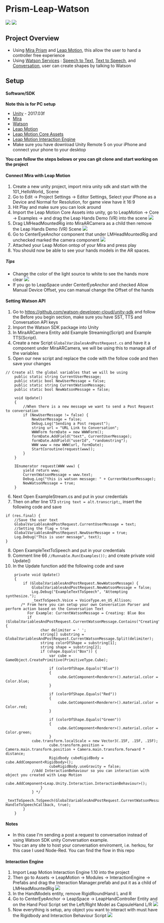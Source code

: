 # Prism-Leap-Watson
![](Mira%20Prism%20Leap%20Motion%20Watson.jpg)
![](ezgif.com-video-to-gif.gif)

## Project Overview 
* Using [Mira Prism](https://www.mirareality.com/) and [Leap Motion](https://www.leapmotion.com/), this allow the user to hand a controller free experience
* Using [Watson Services](https://www.ibm.com/watson/products-services/) : [Speech to Text](https://www.ibm.com/watson/services/speech-to-text/), [Text to Speech](https://www.ibm.com/watson/services/text-to-speech/), 
and [Conversation](https://www.ibm.com/watson/services/conversation/), user can create shapes by talking to Watson

## Setup 
#### Software/SDK
**Note this is for PC setup** 
* [Unity](https://store.unity.com/?_ga=2.174474786.1882622745.1511205620-1336275404.1503067450) - 2017.03f
* [Mira](https://www.mirareality.com/download)
* [Watson](https://github.com/watson-developer-cloud/unity-sdk/releases/tag/2.0.0)
* [Leap Motion](https://developer.leapmotion.com/get-started)
* [Leap Motion Core Assets](https://developer.leapmotion.com/unity/#116)
* [Leap Motion Interaction Engine](https://developer.leapmotion.com/unity/#116)
* Make sure you have download Unity Remote 5 on your iPhone and connect your phone to your desktop

**You can follow the steps belows or you can git clone and start working on the project** 
#### Connect Mira with Leap Motion
1. Create a new unity project, import mira unity sdk and start with the 101_HelloWorld_ Scene 
2. Go to Edit -> Project Settings -> Editor Settings, Select your iPhone as a Device and Normal for Resolution, for game view have it 16:9
3. Hit Play and make sure you can look around 
4. Import the Leap Motion Core Assets into unity, go to LeapMotion -> Core -> Examples -> and drag the Leap Hands Demo (VR) into the scene 
![](Mira%20and%20Leap%20Motion%20in%20Scene.png)
5. Drag LMHeadMountedRig into MiraARCamera as a child then remove the Leap Hands Demo (VR) Scene 
![](Move%20Entity.png)
6. Go to CenterEyeAnchor component that under LMHeadMountedRig and unchecked marked the camera component 
![](CenterEyeAnchor.png)
7. Attached your Leap Motion ontop of your Mira and press play 
8. You should now be able to see your hands models in the AR spaces. 

##### Tips 
- Change the color of the light source to white to see the hands more clear 
![](Hands%20Offset.png)
- If you go to LeapSpace under CenterEyeAnchor and checked Allow Manual Device Offset, you can manual change the Offset of the hands 

#### Setting Watson API 
1. Go to https://github.com/watson-developer-cloud/unity-sdk and follow the Before you begin section, make sure you have SST, TTS and Conversation API keys 
2. Import the Watson SDK package into Unity 
3. In MiraARCamera Entity add Example Streaming(Script) and Example TTS(Script). 
4. Create a new Script ``GlobalVaribalesAndPostRequest.cs`` and have it a component under MiraARCamera, we will be using this to manage all of the variables
5. Open our new script and replace the code with the follow code and then save your changes
```
// Create all the global variables that we will be using 
    public static string CurrentUserMessage;
    public static bool NewUserMessage = false; 
    public static string CurrentWatsonMessage;
    public static bool NewWatsonMessage = false;
    
    void Update()
    {
        //When there is a new message we want to send a Post Request to conversation
        if (NewUserMessage != false) {
            NewUserMessage = false;
            Debug.Log("Sending a Post request");
            string url = "URL Link to Conversation";
            WWWForm formDate = new WWWForm();
            formDate.AddField("text", CurrentUserMessage);
            formDate.AddField("userId", "randomstring");
            WWW www = new WWW(url, formDate);
            StartCoroutine(request(www));
        }	
	}

    IEnumerator request(WWW www) {
        yield return www;
        CurrentWatsonMessage = www.text;
        Debug.Log("this is watson message: " + CurrentWatsonMessage);
        NewWatsonMessage = true;
    }
```
6. Next Open ExampleStream.cs and put in your credentials
7. Then on after line 173 ``string text = alt.transcript;``, insert the following code and save 
```
if (res.final) {
    //Save the user text 
    GlobalVariablesAndPostRequest.CurrentUserMessage = text;
    //Setting the flag = true
    GlobalVariablesAndPostRequest.NewUserMessage = true;
    Log.Debug("This is user message", text);
}
```
8. Open ExampleTextToSpeech and put in your credentials
9. Comment line 66 ``//Runnable.Run(Examples());`` and create private void Update()
10. In the Update function add the following code and save 
```
    private void Update()
    {
        if (GlobalVariablesAndPostRequest.NewWatsonMessage) {
            GlobalVariablesAndPostRequest.NewWatsonMessage = false;
            Log.Debug("ExampleTextToSpeech", "Attempting synthesize.");
            _textToSpeech.Voice = VoiceType.en_US_Allison;
	   /* From here you can setup your own Conversation Parser and perform action based on the Conversation Text
	      For Example: CurrentWatsonMessage = Creating: Blue Box 
	      if (GlobalVariablesAndPostRequest.CurrentWatsonMessage.Contains("Creating")) {
                char delimiter = ' ';
                string[] substring = GlobalVariablesAndPostRequest.CurrentWatsonMessage.Split(delimiter);
                string colorOfShape = substring[1];
                string shape = substring[2];
                if (shape.Equals("Box")) {
                    var cube = GameObject.CreatePrimitive(PrimitiveType.Cube);

                    if (colorOfShape.Equals("Blue"))
                    {
                        cube.GetComponent<Renderer>().material.color = Color.blue;
                    }

                    if (colorOfShape.Equals("Red"))
                    {
                        cube.GetComponent<Renderer>().material.color = Color.red;
                    }

                    if (colorOfShape.Equals("Green"))
                    {
                        cube.GetComponent<Renderer>().material.color = Color.green;
                    }                    
		    cube.transform.localScale = new Vector3(.15F, .15F, .15F);
                    cube.transform.position = Camera.main.transform.position + Camera.main.transform.forward * distance;
                    Rigidbody cubeRigidBody = cube.AddComponent<Rigidbody>();
                    cubeRigidBody.useGravity = false;
		    //Add InteractionBehaviour so you can interaction with object you created with Leap Motion
                    cube.AddComponent<Leap.Unity.Interaction.InteractionBehaviour>();
                }
            } */
            _textToSpeech.ToSpeech(GlobalVariablesAndPostRequest.CurrentWatsonMessage, HandleToSpeechCallback, true);
        }
    }

```
#### Notes 
- In this case I'm sending a post a request to conversation instead of using Watson SDK unity Conversation example. 
- You can any site to host your conversation enviroment, i.e. herkou, for this case I used Node-Red. You can find the flow in this repo


#### Interaction Engine 
1. Import Leap Motion Interaction Engine 1.10 into the project 
2. Then go to Assets -> LeapMotion -> Modules -> InteractionEngine -> Prefabs and drag the Interaction Manager.prefab and put it as a child of LMHeadMountedRig
![](Interaction%20Manager.png)
3. In the HandModels entity, remove RigidRoundHand L and R 
4. Go to CenterEyeAnchor -> LeapSpace -> LeapHandController Entity and on the Hand Pool Script set the Left/Right Model as CapsuleHand L/R 
![](LeapHandController%20CapsuleHand.png)
5. Now everything is setup, any object you want to interact with must have the Rigidbody and Interaction Behaviour Script
![](Interaction%20Behaviour.png)
